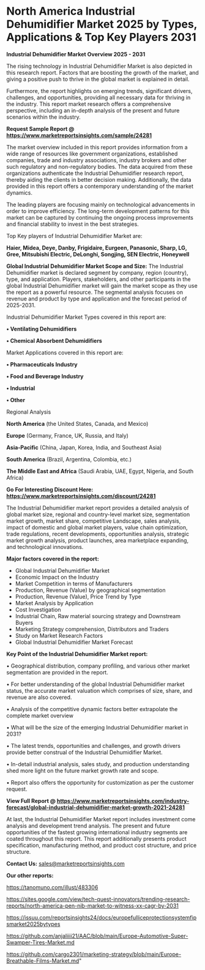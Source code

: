 # North America Industrial Dehumidifier Market 2025 by Types, Applications & Top Key Players 2031

<Strong> Industrial Dehumidifier Market Overview 2025 - 2031</strong>

The rising technology in Industrial Dehumidifier Market is also depicted in this research report. Factors that are boosting the growth of the market, and giving a positive push to thrive in the global market is explained in detail.

Furthermore, the report highlights on emerging trends, significant drivers, challenges, and opportunities, providing all necessary data for thriving in the industry. This report market research offers a comprehensive perspective, including an in-depth analysis of the present and future scenarios within the industry.

<strong>Request Sample Report @ <a href=https://www.marketreportsinsights.com/sample/24281>https://www.marketreportsinsights.com/sample/24281</a></strong>

The market overview included in this report provides information from a wide range of resources like government organizations, established companies, trade and industry associations, industry brokers and other such regulatory and non-regulatory bodies. The data acquired from these organizations authenticate the Industrial Dehumidifier research report, thereby aiding the clients in better decision making. Additionally, the data provided in this report offers a contemporary understanding of the market dynamics.

The leading players are focusing mainly on technological advancements in order to improve efficiency. The long-term development patterns for this market can be captured by continuing the ongoing process improvements and financial stability to invest in the best strategies.

Top Key players of Industrial Dehumidifier Market are:

<strong>Haier, Midea, Deye, Danby, Frigidaire, Eurgeen, Panasonic, Sharp, LG, Gree, Mitsubishi Electric, DeLonghi, Songjing, SEN Electric, Honeywell</strong>

<strong><b>Global Industrial Dehumidifier Market Scope and Size:</b></strong>
The Industrial Dehumidifier market is declared segment by company, region (country), type, and application. Players, stakeholders, and other participants in the global Industrial Dehumidifier market will gain the market scope as they use the report as a powerful resource. The segmental analysis focuses on revenue and product by type and application and the forecast period of 2025-2031.

Industrial Dehumidifier Market Types covered in this report are:

<strong>• Ventilating Dehumidifiers

• Chemical Absorbent Dehumidifiers</strong>

Market Applications covered in this report are:

<strong>• Pharmaceuticals Industry

• Food and Beverage Industry

• Industrial

• Other</strong> 

Regional Analysis

<strong>North America</strong> (the United States, Canada, and Mexico)

<strong>Europe</strong> (Germany, France, UK, Russia, and Italy)

<strong>Asia-Pacific</strong> (China, Japan, Korea, India, and Southeast Asia)

<strong>South America</strong> (Brazil, Argentina, Colombia, etc.)

<strong>The Middle East and Africa</strong> (Saudi Arabia, UAE, Egypt, Nigeria, and South Africa)

<strong>Go For Interesting Discount Here: <a href=https://www.marketreportsinsights.com/discount/24281>https://www.marketreportsinsights.com/discount/24281</a></strong>

The Industrial Dehumidifier market report provides a detailed analysis of global market size, regional and country-level market size, segmentation market growth, market share, competitive Landscape, sales analysis, impact of domestic and global market players, value chain optimization, trade regulations, recent developments, opportunities analysis, strategic market growth analysis, product launches, area marketplace expanding, and technological innovations.

<strong><b>Major factors covered in the report:</b></strong>
<ul>
  <li>Global Industrial Dehumidifier Market </li>
  <li>Economic Impact on the Industry</li>
  <li>Market Competition in terms of Manufacturers</li>
  <li>Production, Revenue (Value) by geographical segmentation</li>
  <li>Production, Revenue (Value), Price Trend by Type</li>
  <li>Market Analysis by Application</li>
  <li>Cost Investigation</li>
  <li>Industrial Chain, Raw material sourcing strategy and Downstream Buyers</li>
  <li>Marketing Strategy comprehension, Distributors and Traders</li>
  <li>Study on Market Research Factors</li>
  <li>Global Industrial Dehumidifier Market Forecast</li>
</ul>

<strong><b>Key Point of the Industrial Dehumidifier Market report:</b></strong>

• Geographical distribution, company profiling, and various other market segmentation are provided in the report.

• For better understanding of the global Industrial Dehumidifier market status, the accurate market valuation which comprises of size, share, and revenue are also covered.

• Analysis of the competitive dynamic factors better extrapolate the complete market overview

• What will be the size of the emerging Industrial Dehumidifier market in 2031?

• The latest trends, opportunities and challenges, and growth drivers provide better construal of the Industrial Dehumidifier Market.

• In-detail industrial analysis, sales study, and production understanding shed more light on the future market growth rate and scope.

• Report also offers the opportunity for customization as per the customer request.

<strong><b>View Full Report @ <a href=https://www.marketreportsinsights.com/industry-forecast/global-industrial-dehumidifier-market-growth-2021-24281>https://www.marketreportsinsights.com/industry-forecast/global-industrial-dehumidifier-market-growth-2021-24281</a></b></strong>


At last, the Industrial Dehumidifier Market report includes investment come analysis and development trend analysis. The present and future opportunities of the fastest growing international industry segments are coated throughout this report. This report additionally presents product specification, manufacturing method, and product cost structure, and price structure.

<strong>Contact Us:</strong>
sales@marketreportsinsights.com

<strong>Our other reports:</strong>

<a href=https://tanomuno.com/illust/483306>https://tanomuno.com/illust/483306</a>

<a href=https://sites.google.com/view/tech-quest-innovators/trending-research-reports/north-america-pen-nib-market-to-witness-xx-cagr-by-2031>https://sites.google.com/view/tech-quest-innovators/trending-research-reports/north-america-pen-nib-market-to-witness-xx-cagr-by-2031</a>

<a href=https://issuu.com/reportsinsights24/docs/europefulliceprotectionsystemfipsmarket2025bytypes>https://issuu.com/reportsinsights24/docs/europefulliceprotectionsystemfipsmarket2025bytypes</a>

<a href=https://github.com/anjaliiii21/AAC/blob/main/Europe-Automotive-Super-Swamper-Tires-Market.md>https://github.com/anjaliiii21/AAC/blob/main/Europe-Automotive-Super-Swamper-Tires-Market.md</a>

<a href=https://github.com/cargo2301/marketing-strategy/blob/main/Europe-Breathable-Films-Market.md>https://github.com/cargo2301/marketing-strategy/blob/main/Europe-Breathable-Films-Market.md</a>"
